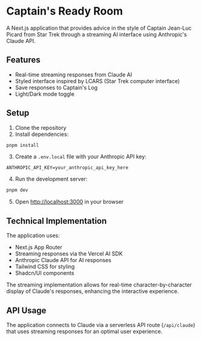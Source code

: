 # Captain's Ready Room

A Next.js application that provides advice in the style of Captain Jean-Luc Picard from Star Trek through a streaming AI interface using Anthropic's Claude API.

## Features

- Real-time streaming responses from Claude AI
- Styled interface inspired by LCARS (Star Trek computer interface)
- Save responses to Captain's Log
- Light/Dark mode toggle

## Setup

1. Clone the repository
2. Install dependencies:

```bash
pnpm install
```

3. Create a `.env.local` file with your Anthropic API key:

```
ANTHROPIC_API_KEY=your_anthropic_api_key_here
```

4. Run the development server:

```bash
pnpm dev
```

5. Open [http://localhost:3000](http://localhost:3000) in your browser

## Technical Implementation

The application uses:
- Next.js App Router
- Streaming responses via the Vercel AI SDK
- Anthropic Claude API for AI responses
- Tailwind CSS for styling
- Shadcn/UI components

The streaming implementation allows for real-time character-by-character display of Claude's responses, enhancing the interactive experience.

## API Usage

The application connects to Claude via a serverless API route (`/api/claude`) that uses streaming responses for an optimal user experience. 